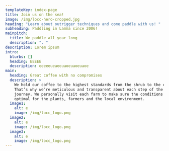 ```yaml
---
templateKey: index-page
title: Join us on the sea!
image: /img/locc-hero-cropped.jpg
heading: "Learn about outrigger techniques and come paddle with us! "
subheading: Paddling in Lamma since 2006!
mainpitch:
  title: We paddle all year long
  description: ". "
description: Lorem ipsum
intro:
  blurbs: []
  heading: EEEEE
  description: eeeeeueaeouaoeuaoeuaoe
main:
  heading: Great coffee with no compromises
  description: >
    We hold our coffee to the highest standards from the shrub to the cup.
    That’s why we’re meticulous and transparent about each step of the coffee’s
    journey. We personally visit each farm to make sure the conditions are
    optimal for the plants, farmers and the local environment.
  image1:
    alt: e
    image: /img/locc_logo.png
  image2:
    alt: e
    image: /img/locc_logo.png
  image3:
    alt: e
    image: /img/locc_logo.png
---
```

